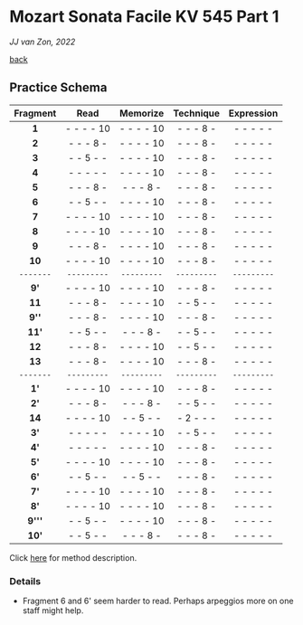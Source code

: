 Mozart Sonata Facile KV 545 Part 1
==================================

*JJ van Zon, 2022*

[back](./)

Practice Schema
---------------

| Fragment|   Read    | Memorize  | Technique |Expression |
|:-------:|:---------:|:---------:|:---------:|:---------:|
| __1__   | - - - - 10| - - - - 10| - - - 8 - | - - - - - |
| __2__   | - - - 8 - | - - - - 10| - - - 8 - | - - - - - |
| __3__   | - - 5 - - | - - - - 10| - - - 8 - | - - - - - |
| __4__   | - - - - - | - - - - 10| - - - 8 - | - - - - - |
| __5__   | - - - 8 - | - - - 8 - | - - - 8 - | - - - - - |
| __6__   | - - 5 - - | - - - - 10| - - - 8 - | - - - - - |
| __7__   | - - - - 10| - - - - 10| - - - 8 - | - - - - - |
| __8__   | - - - - 10| - - - - 10| - - - 8 - | - - - - - |
| __9__   | - - - 8 - | - - - - 10| - - - 8 - | - - - - - |
| __10__  | - - - - 10| - - - - 10| - - - 8 - | - - - - - |
|`-------`|`---------`|`---------`|`---------`|`---------`|
| __9'__  | - - - - 10| - - - - 10| - - - 8 - | - - - - - |
| __11__  | - - - 8 - | - - - - 10| - - 5 - - | - - - - - |
| __9''__ | - - - 8 - | - - - - 10| - - - 8 - | - - - - - |
| __11'__ | - - 5 - - | - - - 8 - | - - 5 - - | - - - - - |
| __12__  | - - - 8 - | - - - - 10| - - 5 - - | - - - - - |
| __13__  | - - - 8 - | - - - - 10| - - - 8 - | - - - - - |
|`-------`|`---------`|`---------`|`---------`|`---------`|
| __1'__  | - - - - 10| - - - - 10| - - - 8 - | - - - - - |
| __2'__  | - - - 8 - | - - - 8 - | - - 5 - - | - - - - - |
| __14__  | - - - - 10| - - 5 - - | - 2 - - - | - - - - - |
| __3'__  | - - - - - | - - - - 10| - - 5 - - | - - - - - |
| __4'__  | - - - - - | - - - - 10| - - - 8 - | - - - - - |
| __5'__  | - - - - 10| - - - - 10| - - - 8 - | - - - - - |
| __6'__  | - - 5 - - | - - 5 - - | - - - 8 - | - - - - - |
| __7'__  | - - - - 10| - - - - 10| - - - 8 - | - - - - - |
| __8'__  | - - - - 10| - - - - 10| - - - 8 - | - - - - - |
| __9'''__| - - 5 - - | - - - - 10| - - - 8 - | - - - - - |
| __10'__ | - - 5 - - | - - - 8 - | - - - 8 - | - - - - - |

Click [here](https://jjvanzon.github.io/Piano-Playing-Docs/methods/practice-schema.html) for method description.

### Details

- Fragment 6 and 6' seem harder to read. Perhaps arpeggios more on one staff might help.
